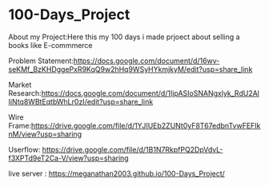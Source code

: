 # 100-Days_Project

About my Project:Here this my 100 days i made prjoect about selling a books like E-commmerce




Problem Statement:https://docs.google.com/document/d/16wv-seKMf_BzKHDggePxR9KqQ9w2hHq9WSyHYkmjkyM/edit?usp=share_link



Market Research:https://docs.google.com/document/d/1IjpASIoSNANgxlyk_RdU2AlIjNtq8WBtEqtbWhLr0zI/edit?usp=share_link

Wire Frame:https://drive.google.com/file/d/1YJIUEb2ZUNt0yF8T67edbnTvwFEFIknM/view?usp=sharing


Userflow: https://drive.google.com/file/d/1B1N7RkpfPQ2DpVdvL-f3XPTd9eT2Ca-V/view?usp=sharing

live server : https://meganathan2003.github.io/100-Days_Project/
